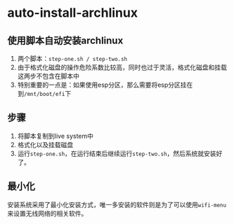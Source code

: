 # auto-install-archlinux
## 使用脚本自动安装archlinux

1. 两个脚本：`step-one.sh / step-two.sh`
2. 由于格式化磁盘的操作危险系数比较高，同时也过于灵活，格式化磁盘和挂载这两步不包含在脚本中
3. 特别重要的一点是：如果使用esp分区，那么需要将esp分区挂在到`/mnt/boot/efi`下

## 步骤

1. 将脚本复制到live system中
2. 格式化以及挂载磁盘
3. 运行`step-one.sh`，在运行结束后继续运行`step-two.sh`，然后系统就安装好了。



## 最小化

安装系统采用了最小化安装方式，唯一多安装的软件则是为了可以使用`wifi-menu`来设置无线网络的相关软件。
